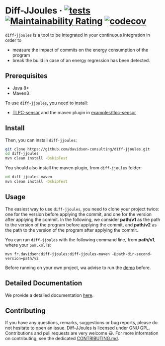 # Diff-JJoules · [![tests](https://github.com/davidson-consulting/diff-jjoules/actions/workflows/main.yml/badge.svg)](https://github.com/davidson-consulting/diff-jjoules/actions/workflows/main.yml)  [![Maintainability Rating](https://sonarcloud.io/api/project_badges/measure?project=davidson-consulting_diff-jjoules&metric=sqale_rating)](https://sonarcloud.io/summary/new_code?id=davidson-consulting_diff-jjoules) [![codecov](https://codecov.io/gh/davidson-consulting/diff-jjoules/branch/main/graph/badge.svg?token=XH4Q36YMME)](https://codecov.io/gh/davidson-consulting/diff-jjoules)

`diff-jjoules` is a tool to be integrated in your continuous integration in order to 
* measure the impact of commits on the energy consumption of the program 
* break the build in case of an energy regression has been detected.

## Prerequisites

* Java 8+
* Maven3

To use `diff-jjoules`, you need to install:

* [TLPC-sensor](https://github.com/davidson-consulting/tlpc-sensor) and the maven plugin in [examples/tlpc-sensor](https://github.com/davidson-consulting/tlpc-sensor/tree/main/examples/tlpc-sensor)

## Install

Then, you can install `diff-jjoules`:

```sh
git clone https://github.com/davidson-consulting/diff-jjoules.git
cd diff-jjoules
mvn clean install -DskipTest
```

You should also install the maven plugin, from `diff-jjoules` folder:

```sh
cd diff-jjoules-maven
mvn clean install -DskipTest
```

## Usage

The easiest way to use `diff-jjoules`, you need to clone your project twice: one for the version before applying the 
commit, and one for the version after applying the commit. 
In the following, we consider **path/v1** as the path to the version of the program before applying the commit, and 
**path/v2** as the path to the version of the program after applying the commit.

You can run `diff-jjoules` with the following command line, from **path/v1**, where your `pom.xml` is:

```shell
mvn fr.davidson:diff-jjoules:diff-jjoules-maven -Dpath-dir-second-version=path/v2
```

Before running on your own project, wa advise to run the [demo](http://github.com/davidson-consulting/diff-jjoules-demo.git) before.

## Detailed Documentation

We provide a detailed documentation [here](./doc/documentation.md).

## Contributing

If you have any questions, remarks, suggestions or bug reports, please do not hesitate to open an issue.
Diff-JJoules is licensed under GNU GPL.
Contributions and pull requests are very welcome :smiley:. 
For more information on contributing, see the dedicated [CONTRIBUTING.md](./CONTRIBUTING.md).